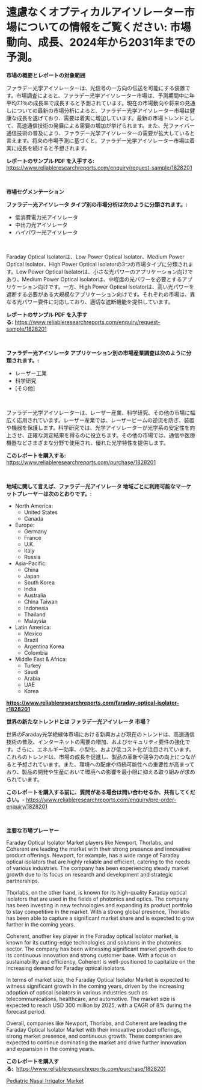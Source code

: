 <p><h1>遠慮なくオプティカルアイソレーター市場についての情報をご覧ください: 市場動向、成長、2024年から2031年までの予測。</h1></p><p><strong>市場の概要とレポートの対象範囲</strong></p>
<p><p>ファラデー光学アイソレーターは、光信号の一方向の伝送を可能にする装置です。市場調査によると、ファラデー光学アイソレーター市場は、予測期間中に年平均7.1％の成長率で成長すると予測されています。現在の市場動向や将来の見通しについての最新の市場分析によると、ファラデー光学アイソレーター市場は健康な成長を遂げており、需要は着実に増加しています。最新の市場トレンドとして、高速通信技術の発展による需要の増加が挙げられます。また、光ファイバー通信技術の普及により、ファラデー光学アイソレーターの需要が拡大していると言えます。将来の市場予測に基づくと、ファラデー光学アイソレーター市場は着実に成長を続けると予想されます。</p></p>
<p><strong>レポートのサンプル PDF を入手する:</strong> <a href="https://www.reliableresearchreports.com/enquiry/request-sample/1828201">https://www.reliableresearchreports.com/enquiry/request-sample/1828201</a></p>
<p>&nbsp;</p>
<p><strong>市場セグメンテーション</strong></p>
<p><strong>ファラデー光アイソレータ タイプ別の市場分析は次のように分類されます。:</strong></p>
<p><ul><li>低消費電力光アイソレータ</li><li>中出力光アイソレータ</li><li>ハイパワー光アイソレータ</li></ul></p>
<p>&nbsp;</p>
<p><p>Faraday Optical Isolatorは、Low Power Optical Isolator、Medium Power Optical Isolator、High Power Optical Isolatorの3つの市場タイプに分類されます。Low Power Optical Isolatorは、小さな光パワーのアプリケーション向けであり、Medium Power Optical Isolatorは、中程度の光パワーを必要とするアプリケーション向けです。一方、High Power Optical Isolatorは、高い光パワーを遮断する必要がある大規模なアプリケーション向けです。それぞれの市場は、異なる光パワー要件に対応しており、適切な遮断機能を提供しています。</p></p>
<p><strong>レポートのサンプル PDF を入手する:</strong>&nbsp;<a href="https://www.reliableresearchreports.com/enquiry/request-sample/1828201">https://www.reliableresearchreports.com/enquiry/request-sample/1828201</a></p>
<p>&nbsp;</p>
<p><strong> ファラデー光アイソレータ アプリケーション別の市場産業調査は次のように分類されます。:</strong></p>
<p><ul><li>レーザー工業</li><li>科学研究</li><li>[その他]</li></ul></p>
<p>&nbsp;</p>
<p><p>ファラデー光学アイソレーターは、レーザー産業、科学研究、その他の市場に幅広く応用されています。レーザー産業では、レーザービームの逆流を防ぎ、装置や機器を保護します。科学研究では、光学アイソレーターが光学系の安定性を向上させ、正確な測定結果を得るのに役立ちます。その他の市場では、通信や医療機器などさまざまな分野で使用され、優れた光学特性を提供します。</p></p>
<p><strong>このレポートを購入する:</strong>&nbsp; <a href="https://www.reliableresearchreports.com/purchase/1828201">https://www.reliableresearchreports.com/purchase/1828201</a></p>
<p>&nbsp;</p>
<p><strong>地域に関して言えば、ファラデー光アイソレータ 地域ごとに利用可能なマーケットプレーヤーは次のとおりです。:</strong></p>
<p><ul>
    <li>
        North America:
        <ul>
            <li>United States</li>
            <li>Canada</li>
        </ul>
    </li>
    <li>
        Europe:
        <ul>
            <li>Germany</li>
            <li>France</li>
            <li>U.K.</li>
            <li>Italy</li>
            <li>Russia</li>
        </ul>
    </li>
    <li>
        Asia-Pacific:
        <ul>
            <li>China</li>
            <li>Japan</li>
            <li>South Korea</li>
            <li>India</li>
            <li>Australia</li>
            <li>China Taiwan</li>
            <li>Indonesia</li>
            <li>Thailand</li>
            <li>Malaysia</li>
        </ul>
    </li>
    <li>
        Latin America:
        <ul>
            <li>Mexico</li>
            <li>Brazil</li>
            <li>Argentina Korea</li>
            <li>Colombia</li>
        </ul>
    </li>
    <li>
        Middle East & Africa:
        <ul>
            <li>Turkey</li>
            <li>Saudi</li>
            <li>Arabia</li>
            <li>UAE</li>
            <li>Korea</li>
        </ul>
    </li>
    </ul></p>
<p><strong><a href="https://www.reliableresearchreports.com/faraday-optical-isolator-r1828201">https://www.reliableresearchreports.com/faraday-optical-isolator-r1828201</a></strong>&nbsp;</p>
<p><strong>世界の新たなトレンドとは ファラデー光アイソレータ 市場？</strong></p>
<p><p>世界のFaraday光学絶縁体市場における新興および現在のトレンドは、高速通信技術の普及、インターネットの需要の増加、およびセキュリティ要件の強化です。さらに、エネルギー効率、小型化、および低コスト化が注目されています。これらのトレンドは、市場の成長を促進し、製品の革新や競争力の向上につながると予想されています。また、環境への配慮や持続可能性への重要性が高まっており、製品の開発や生産において環境への影響を最小限に抑える取り組みが求められています。</p></p>
<p><strong>このレポートを購入する前に、質問がある場合は問い合わせるか、共有してください。</strong>- <a href="https://www.reliableresearchreports.com/enquiry/pre-order-enquiry/1828201">https://www.reliableresearchreports.com/enquiry/pre-order-enquiry/1828201</a></p>
<p>&nbsp;</p>
<p><strong>主要な市場プレーヤー</strong></p>
<p><p>Faraday Optical Isolator Market players like Newport, Thorlabs, and Coherent are leading the market with their strong presence and innovative product offerings. Newport, for example, has a wide range of Faraday optical isolators that are highly reliable and efficient, catering to the needs of various industries. The company has been experiencing steady market growth due to its focus on research and development and strategic partnerships.</p><p>Thorlabs, on the other hand, is known for its high-quality Faraday optical isolators that are used in the fields of photonics and optics. The company has been investing in new technologies and expanding its product portfolio to stay competitive in the market. With a strong global presence, Thorlabs has been able to capture a significant market share and is expected to grow further in the coming years.</p><p>Coherent, another key player in the Faraday optical isolator market, is known for its cutting-edge technologies and solutions in the photonics sector. The company has been witnessing significant market growth due to its continuous innovation and strong customer base. With a focus on sustainability and efficiency, Coherent is well-positioned to capitalize on the increasing demand for Faraday optical isolators.</p><p>In terms of market size, the Faraday Optical Isolator Market is expected to witness significant growth in the coming years, driven by the increasing adoption of optical isolators in various industries such as telecommunications, healthcare, and automotive. The market size is expected to reach USD 300 million by 2025, with a CAGR of 8% during the forecast period.</p><p>Overall, companies like Newport, Thorlabs, and Coherent are leading the Faraday Optical Isolator Market with their innovative product offerings, strong market presence, and continuous growth. These companies are expected to continue dominating the market and drive further innovation and expansion in the coming years.</p></p>
<p><strong>このレポートを購入する:</strong>&nbsp;&nbsp;<a href="https://www.reliableresearchreports.com/purchase/1828201">https://www.reliableresearchreports.com/purchase/1828201</a></p>
<p><p><a href="https://silk-columnist-571.notion.site/Pediatric-Nasal-Irrigator-Market-Size-Reveals-the-Best-Marketing-Channels-In-Global-Industry-72c4646e28fe43c29d75e66101de4c61">Pediatric Nasal Irrigator Market</a></p></p>